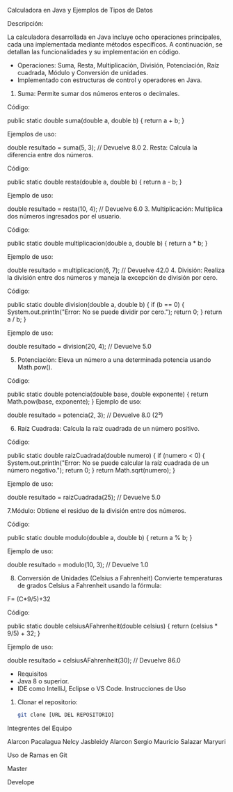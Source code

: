 Calculadora en Java y Ejemplos de Tipos de Datos

Descripción:

La calculadora desarrollada en Java incluye ocho operaciones principales, cada una implementada mediante métodos específicos. A continuación, se detallan las funcionalidades y su implementación en código.
- Operaciones: Suma, Resta, Multiplicación, División, Potenciación, Raíz cuadrada, Módulo y Conversión de unidades.
- Implementado con estructuras de control y operadores en Java.
1. Suma:
   Permite sumar dos números enteros o decimales.

Código:

public static double suma(double a, double b) {
return a + b;
}

Ejemplos de uso:

double resultado = suma(5, 3);  // Devuelve 8.0
2. Resta:
   Calcula la diferencia entre dos números.

Código:

public static double resta(double a, double b) {
return a - b;
}

Ejemplo de uso:

double resultado = resta(10, 4);  // Devuelve 6.0
3. Multiplicación:
   Multiplica dos números ingresados por el usuario.

Código:

public static double multiplicacion(double a, double b) {
return a * b;
}

Ejemplo de uso:

double resultado = multiplicacion(6, 7);  // Devuelve 42.0
4. División:
   Realiza la división entre dos números y maneja la excepción de división por cero.

Código:

public static double division(double a, double b) {
if (b == 0) {
System.out.println("Error: No se puede dividir por cero.");
return 0;
}
return a / b;
}

Ejemplo de uso:

double resultado = division(20, 4);  // Devuelve 5.0

5. Potenciación:
Eleva un número a una determinada potencia usando Math.pow().

Código:

public static double potencia(double base, double exponente) {
return Math.pow(base, exponente);
}
Ejemplo de uso:

double resultado = potencia(2, 3);  // Devuelve 8.0 (2³)

6. Raíz Cuadrada:
   Calcula la raíz cuadrada de un número positivo.

Código:

public static double raizCuadrada(double numero) {
if (numero < 0) {
System.out.println("Error: No se puede calcular la raíz cuadrada de un número negativo.");
return 0;
}
return Math.sqrt(numero);
}

Ejemplo de uso:

double resultado = raizCuadrada(25);  // Devuelve 5.0

7.Módulo:
Obtiene el residuo de la división entre dos números.

Código:

public static double modulo(double a, double b) {
return a % b;
}

Ejemplo de uso:

double resultado = modulo(10, 3);  // Devuelve 1.0

8. Conversión de Unidades (Celsius a Fahrenheit)
   Convierte temperaturas de grados Celsius a Fahrenheit usando la fórmula:

F= (C*9/5)+32

Código:

public static double celsiusAFahrenheit(double celsius) {
return (celsius * 9/5) + 32;
}

Ejemplo de uso:

double resultado = celsiusAFahrenheit(30);  // Devuelve 86.0


- Requisitos
- Java 8 o superior.
- IDE como IntelliJ, Eclipse o VS Code.
  Instrucciones de Uso
1. Clonar el repositorio:
   ```bash
   git clone [URL DEL REPOSITORIO]
   
Integrentes del Equipo

Alarcon Pacalagua Nelcy Jasbleidy
Alarcon Sergio Mauricio
Salazar Maryuri

Uso de Ramas en Git

Master

Develope